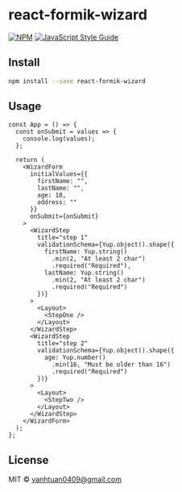 # react-formik-wizard

>

[![NPM](https://img.shields.io/npm/v/react-formik-wizard.svg)](https://www.npmjs.com/package/react-formik-wizard) [![JavaScript Style Guide](https://img.shields.io/badge/code_style-standard-brightgreen.svg)](https://standardjs.com)

## Install

```bash
npm install --save react-formik-wizard
```

## Usage

```tsx
const App = () => {
  const onSubmit = values => {
    console.log(values);
  };

  return (
    <WizardForm
      initialValues={{
        firstName: "",
        lastName: "",
        age: 18,
        address: ""
      }}
      onSubmit={onSubmit}
    >
      <WizardStep
        title="step 1"
        validationSchema={Yup.object().shape({
          firstName: Yup.string()
            .min(2, "At least 2 char")
            .required("Required"),
          lastName: Yup.string()
            .min(2, "At least 2 char")
            .required("Required")
        })}
      >
        <Layout>
          <StepOne />
        </Layout>
      </WizardStep>
      <WizardStep
        title="step 2"
        validationSchema={Yup.object().shape({
          age: Yup.number()
            .min(16, "Must be older than 16")
            .required("Required")
        })}
      >
        <Layout>
          <StepTwo />
        </Layout>
      </WizardStep>
    </WizardForm>
  );
};
```

## License

MIT © [vanhtuan0409@gmail.com](https://github.com/vanhtuan0409@gmail.com)
